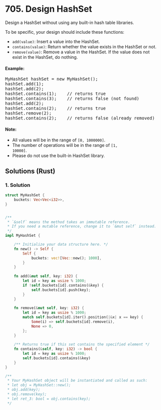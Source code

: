 # 705. Design HashSet
Design a HashSet without using any built-in hash table libraries.

To be specific, your design should include these functions:
* <code>add(value)</code>: Insert a value into the HashSet.
* <code>contains(value)</code>: Return whether the value exists in the HashSet or not.
* <code>remove(value)</code>: Remove a value in the HashSet. If the value does not exist in the HashSet, do nothing.

#### Example:
<pre>
MyHashSet hashSet = new MyHashSet();
hashSet.add(1);
hashSet.add(2);
hashSet.contains(1);    // returns true
hashSet.contains(3);    // returns false (not found)
hashSet.add(2);
hashSet.contains(2);    // returns true
hashSet.remove(2);
hashSet.contains(2);    // returns false (already removed)
</pre>

#### Note:
* All values will be in the range of <code>[0, 1000000]</code>.
* The number of operations will be in the range of <code>[1, 10000]</code>.
* Please do not use the built-in HashSet library.

## Solutions (Rust)

### 1. Solution
```Rust
struct MyHashSet {
    buckets: Vec<Vec<i32>>,
}


/** 
 * `&self` means the method takes an immutable reference.
 * If you need a mutable reference, change it to `&mut self` instead.
 */
impl MyHashSet {

    /** Initialize your data structure here. */
    fn new() -> Self {
        Self {
            buckets: vec![Vec::new(); 1000],
        }
    }
    
    fn add(&mut self, key: i32) {
        let id = key as usize % 1000;
        if !self.buckets[id].contains(&key) {
            self.buckets[id].push(key);
        }
    }
    
    fn remove(&mut self, key: i32) {
        let id = key as usize % 1000;
        match self.buckets[id].iter().position(|&x| x == key) {
            Some(i) => self.buckets[id].remove(i),
            None => 0,
        };
    }
    
    /** Returns true if this set contains the specified element */
    fn contains(&self, key: i32) -> bool {
        let id = key as usize % 1000;
        self.buckets[id].contains(&key)
    }
}

/**
 * Your MyHashSet object will be instantiated and called as such:
 * let obj = MyHashSet::new();
 * obj.add(key);
 * obj.remove(key);
 * let ret_3: bool = obj.contains(key);
 */
```
